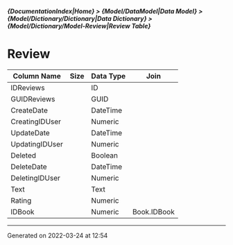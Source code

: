 ##### {DocumentationIndex|Home} > {Model/DataModel|Data Model} > {Model/Dictionary/Dictionary|Data Dictionary} > {Model/Dictionary/Model-Review|Review Table}

Review
===

Column Name | Size | Data Type | Join 
----------- | ---: | --------- | ---- 
IDReviews |  | ID |  
GUIDReviews |  | GUID |  
CreateDate |  | DateTime |  
CreatingIDUser |  | Numeric |  
UpdateDate |  | DateTime |  
UpdatingIDUser |  | Numeric |  
Deleted |  | Boolean |  
DeleteDate |  | DateTime |  
DeletingIDUser |  | Numeric |  
Text |  | Text |  
Rating |  | Numeric |  
IDBook |  | Numeric | Book.IDBook 
- - -

Generated on 2022-03-24 at 12:54
